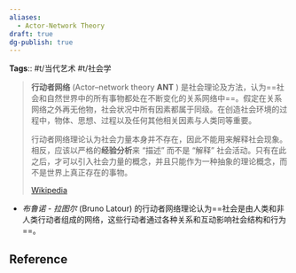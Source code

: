 ```yaml
---
aliases:
  - Actor-Network Theory
draft: true
dg-publish: true
---
```

**Tags**:: #t/当代艺术 #t/社会学

> **行动者网络** (Actor–network theory **ANT** ) 是社会理论及方法，认为==社会和自然世界中的所有事物都处在不断变化的关系网络中==。假定在关系网络之外再无他物，社会状况中所有因素都属于同级。在创造社会环境的过程中，物体、思想、过程以及任何其他相关因素与人类同等重要。
>
>行动者网络理论认为社会力量本身并不存在，因此不能用来解释社会现象。相反，应该以严格的**经验分析**来 “描述” 而不是 “解释” 社会活动。只有在此之后，才可以引入社会力量的概念，并且只能作为一种抽象的理论概念，而不是世界上真正存在的事物。
>
> [Wikipedia](https://en.wikipedia.org/wiki/Actor%E2%80%93network_theory)

- *布鲁诺 - 拉图尔* (Bruno Latour) 的行动者网络理论认为==社会是由人类和非人类行动者组成的网络，这些行动者通过各种关系和互动影响社会结构和行为==。


## Reference
